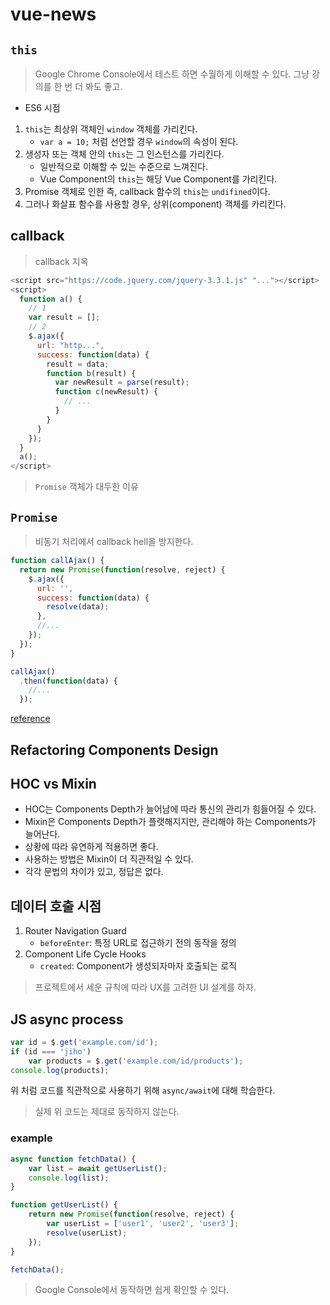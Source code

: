 # vue-news

## `this`

>   Google Chrome Console에서 테스트 하면 수월하게 이해할 수 있다.
>   그냥 강의를 한 번 더 봐도 좋고.

-   ES6 시점
1.  `this`는 최상위 객체인 `window` 객체를 가리킨다.
    -   `var a = 10;` 처럼 선언할 경우 `window`의 속성이 된다.
2.  생성자 또는 객체 안의 `this`는 그 인스턴스를 가리킨다.
    -   일반적으로 이해할 수 있는 수준으로 느껴진다.
    -   Vue Component의 `this`는 해당 Vue Component를 가리킨다.
3.  Promise 객체로 인한 즉, callback 함수의 `this`는 `undifined`이다.
4.  그러나 화살표 함수를 사용할 경우, 상위(component) 객체를 카리킨다.

## callback

>   callback 지옥

```js
<script src="https://code.jquery.com/jquery-3.3.1.js" "..."></script>
<script>
  function a() {
    // 1
    var result = [];
    // 2
    $.ajax({
      url: "http...",
      success: function(data) {
        result = data;
        function b(result) {
          var newResult = parse(result);
          function c(newResult) {
            // ...
          }
        }
      }
    });
  }
  a();
</script>
```

>   `Promise` 객체가 대두한 이유

## `Promise`

>   비동기 처리에서 callback hell을 방지한다.

```js
function callAjax() {
  return new Promise(function(resolve, reject) {
    $.ajax({
      url: '',
      success: function(data) {
        resolve(data);
      },
      //...
    });
  });
}

callAjax()
  .then(function(data) {
    //...
  });
```

[reference](https://joshua1988.github.io/web-development/javascript/promise-for-beginners)

## Refactoring Components Design

## HOC vs Mixin

-   HOC는 Components Depth가 늘어남에 따라 통신의 관리가 힘들어질 수 있다.
-   Mixin은 Components Depth가 플랫해지지만, 관리해야 하는 Components가 늘어난다.
-   상황에 따라 유연하게 적용하면 좋다.
-   사용하는 방법은 Mixin이 더 직관적일 수 있다.
-   각각 문법의 차이가 있고, 정답은 없다.

## 데이터 호출 시점

1.  Router Navigation Guard
    -   `beforeEnter`: 특정 URL로 접근하기 전의 동작을 정의
2.  Component Life Cycle Hooks
    -   `created`: Component가 생성되자마자 호출되는 로직

>   프로젝트에서 세운 규칙에 따라 UX를 고려한 UI 설계를 하자.

## JS async process

```js
var id = $.get('example.com/id');
if (id === 'jiho')
    var products = $.get('example.com/id/products');
console.log(products);
```

위 처럼 코드를 직관적으로 사용하기 위해 `async/await`에 대해 학습한다.
>   실제 위 코드는 제대로 동작하지 않는다.

### example

```js
async function fetchData() {
    var list = await getUserList();
    console.log(list);
}

function getUserList() {
    return new Promise(function(resolve, reject) {
        var userList = ['user1', 'user2', 'user3'];
        resolve(userList);
    });
}

fetchData();
```

>   Google Console에서 동작하면 쉽게 확인할 수 있다.
